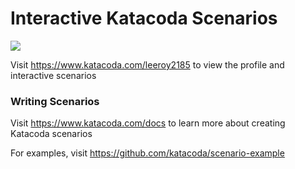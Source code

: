 # Interactive Katacoda Scenarios

[![](http://shields.katacoda.com/katacoda/leeroy2185/count.svg)](https://www.katacoda.com/leeroy2185 "Get your profile on Katacoda.com")

Visit https://www.katacoda.com/leeroy2185 to view the profile and interactive scenarios

### Writing Scenarios
Visit https://www.katacoda.com/docs to learn more about creating Katacoda scenarios

For examples, visit https://github.com/katacoda/scenario-example
